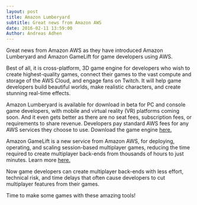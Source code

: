 ```yaml
---
layout: post
title: Amazon Lumberyard
subtitle: Great news from Amazon AWS
date: 2016-02-11 13:59:00
Author: Andreas Adhen
---
```


<p>Great news from Amazon AWS as they have introduced Amazon Lumberyard and Amazon GameLift for game developers using AWS.</p>

<p>Best of all, it is cross-platform, 3D game engine for developers who wish to create highest-quality games, connect their games to the vast compute and storage of the AWS Cloud, and engage fans on Twitch. It will help game developers build beautiful worlds, make realistic characters, and create stunning real-time effects.&nbsp;</p>

<p>Amazon Lumberyard is available for download in beta for PC and console game developers, with mobile and virtual reality (VR) platforms coming soon. And it even gets better as there are no seat fees, subscription fees, or requirements to share revenue. Developers pay standard AWS fees for any AWS services they choose to use. Download the game engine <a href="https://aws.amazon.com/lumberyard/downloads/?sc_channel=em&sc_campaign=lumberyardlaunch2016&sc_publisher=aws&sc_medium=em_9268&sc_content=t1launch&sc_country=mult&sc_geo=mult&sc_category=lumberyard&mkt_tok=3RkMMJWWfF9wsRovuarBZKXonjHpfsX84%2BQkXa6xlMI%2F0ER3fOvrPUfGjI4DSsVjI%2BSLDwEYGJlv6SgFS7HHMbR617gKXRc%3D" title="Amazon Lumberyard" target="_blank">here.</a></p>

<p>Amazon GameLift is a new service from Amazon AWS, for deploying, operating, and scaling session-based multiplayer games, reducing the time required to create multiplayer back-ends from thousands of hours to just minutes. Learn more <a href="https://aws.amazon.com/gamelift/?sc_channel=em&sc_campaign=lumberyardlaunch2016&sc_publisher=aws&sc_medium=em_9268&sc_content=t1launch&sc_country=mult&sc_geo=mult&sc_category=lumberyard&mkt_tok=3RkMMJWWfF9wsRovuarBZKXonjHpfsX84%2BQkXa6xlMI%2F0ER3fOvrPUfGjI4DSsVjI%2BSLDwEYGJlv6SgFS7HHMbR617gKXRc%3D" title="Amazon Gamelift" target="_blank">here.</a></p>

<p>Now game developers can create multiplayer back-ends with less effort, technical risk, and time delays that often cause developers to cut multiplayer features from their games.&nbsp;</p>

<p>Time to make some games with these amazing tools!</p>
